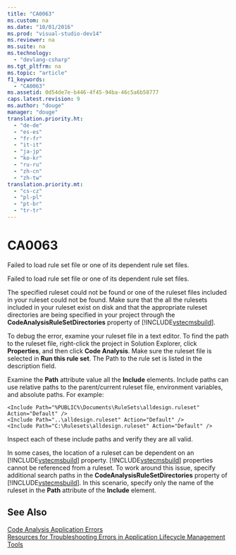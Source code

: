 ```yaml
---
title: "CA0063"
ms.custom: na
ms.date: "10/01/2016"
ms.prod: "visual-studio-dev14"
ms.reviewer: na
ms.suite: na
ms.technology: 
  - "devlang-csharp"
ms.tgt_pltfrm: na
ms.topic: "article"
f1_keywords: 
  - "CA0063"
ms.assetid: 0d54de7e-b446-4f45-94ba-46c5a6b58777
caps.latest.revision: 9
ms.author: "douge"
manager: "douge"
translation.priority.ht: 
  - "de-de"
  - "es-es"
  - "fr-fr"
  - "it-it"
  - "ja-jp"
  - "ko-kr"
  - "ru-ru"
  - "zh-cn"
  - "zh-tw"
translation.priority.mt: 
  - "cs-cz"
  - "pl-pl"
  - "pt-br"
  - "tr-tr"
---
```

# CA0063
Failed to load rule set file or one of its dependent rule set files.  
  
 Failed to load rule set file or one of its dependent rule set files.  
  
 The specified ruleset could not be found or one of the ruleset files included in your ruleset could not be found. Make sure that the all the rulesets included in your ruleset exist on disk and that the appropriate ruleset directories are being specified in your project through the **CodeAnalysisRuleSetDirectories** property of [!INCLUDE[vstecmsbuild](../VS_IDE/includes/vstecmsbuild_md.md)].  
  
 To debug the error, examine your ruleset file in a text editor. To find the path to the ruleset file, right-click the project in Solution Explorer, click **Properties**, and then click **Code Analysis**. Make sure the ruleset file is selected in **Run this rule set**. The Path to the rule set is listed in the description field.  
  
 Examine the **Path** attribute value all the **Include** elements. Include paths can use relative paths to the parent/current ruleset file, environment variables, and absolute paths. For example:  
  
```  
<Include Path="%PUBLIC%\Documents\RuleSets\alldesign.ruleset" Action="Default" />  
<Include Path="..\alldesign.ruleset" Action="Default" />  
<Include Path="C:\Rulesets\alldesign.ruleset" Action="Default" />  
```  
  
 Inspect each of these include paths and verify they are all valid.  
  
 In some cases, the location of a ruleset can be dependent on an [!INCLUDE[vstecmsbuild](../VS_IDE/includes/vstecmsbuild_md.md)] property. [!INCLUDE[vstecmsbuild](../VS_IDE/includes/vstecmsbuild_md.md)] properties cannot be referenced from a ruleset. To work around this issue, specify additional search paths in the **CodeAnalysisRuleSetDirectories** property of [!INCLUDE[vstecmsbuild](../VS_IDE/includes/vstecmsbuild_md.md)]. In this scenario, specify only the name of the ruleset in the **Path** attribute of the **Include** element.  
  
## See Also  
 [Code Analysis Application Errors](../VS_IDE/code-analysis-application-errors.md)   
 [Resources for Troubleshooting Errors in Application Lifecycle Management Tools](../Topic/Resources%20for%20Troubleshooting%20Errors%20in%20Application%20Lifecycle%20Management%20Tools.md)